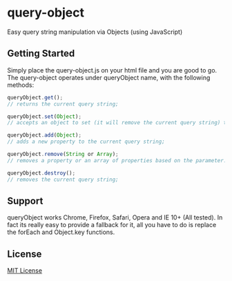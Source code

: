 # query-object

Easy query string manipulation via Objects (using JavaScript)


## Getting Started

Simply place the query-object.js on your html file and you are good to go.
The query-object operates under queryObject name, with the following methods:

```javascript
queryObject.get();
// returns the current query string;

queryObject.set(Object);
// accepts an object to set (it will remove the current query string) the query string

queryObject.add(Object);
// adds a new property to the current query string;

queryObject.remove(String or Array);
// removes a property or an array of properties based on the parameter.

queryObject.destroy();
// removes the current query string;
```

## Support

queryObject works Chrome, Firefox, Safari, Opera and IE 10+ (All tested).
In fact its really easy to provide a fallback for it, all you have to do is replace the forEach and Object.key functions.

## License

[MIT License](http://mit-license.org/)
